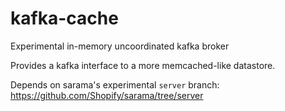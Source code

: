 # kafka-cache
Experimental in-memory uncoordinated kafka broker

Provides a kafka interface to a more memcached-like datastore.

Depends on sarama's experimental `server` branch:
https://github.com/Shopify/sarama/tree/server
